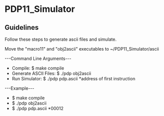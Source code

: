# PDP11_Simulator

## Guidelines
Follow these steps to generate ascii files and simulate.

Move the "macro11" and "obj2ascii" executables to ~/PDP11_Simulator/ascii

 ---Command Line Arguments---
* Compile: 		$ make compile
* Generate ASCII Files: $ ./pdp obj2ascii 
* Run Simulator: 	$ ./pdp pdp.ascii *address of first instruction 

 ---Example---
* $ make compile
* $ ./pdp obj2ascii
* $ ./pdp pdp.ascii *00012


